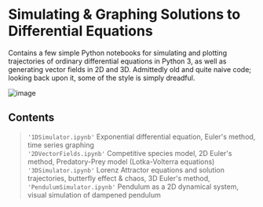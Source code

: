 # Simulating & Graphing Solutions to Differential Equations
Contains a few simple Python notebooks for simulating and plotting trajectories of ordinary differential equations in Python 3, as well as generating vector fields in 2D and 3D. Admittedly old and quite naive code; looking back upon it, some of the style is simply dreadful. 

![image](https://upload.wikimedia.org/wikipedia/commons/thumb/c/cd/Elmer-pump-heatequation.png/350px-Elmer-pump-heatequation.png)

## Contents 
> `'1DSimulator.ipynb'`  Exponential differential equation, Euler's method, time series graphing \
> `'2DVectorFields.ipynb'`  Competitive species model, 2D Euler's method, Predatory-Prey model (Lotka-Volterra equations) \
> `'3DSimulator.ipynb'`  Lorenz Attractor equations and solution trajectories, butterfly effect & chaos, 3D Euler's method,  \
> `'PendulumSimulator.ipynb'`  Pendulum as a 2D dynamical system, visual simulation of dampened pendulum

<!---
1DSimulator.ipynb
2DVectorFields.ipynb
3DSimulator.ipynb
PendulumSimulator.ipynb
--->
